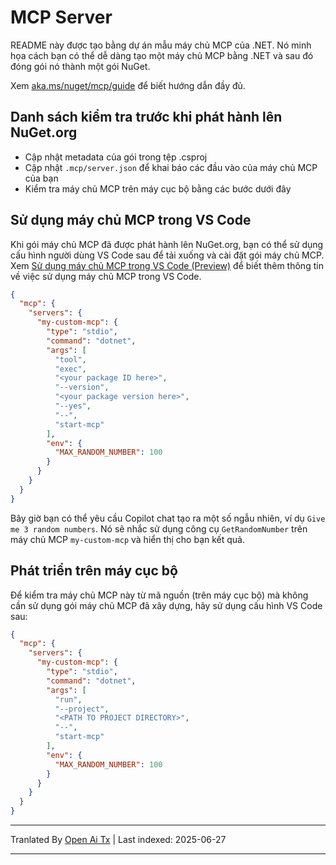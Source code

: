 # MCP Server

README này được tạo bằng dự án mẫu máy chủ MCP của .NET. Nó minh họa cách bạn có thể dễ dàng tạo một máy chủ MCP bằng .NET và sau đó đóng gói nó thành một gói NuGet.

Xem [aka.ms/nuget/mcp/guide](https://aka.ms/nuget/mcp/guide) để biết hướng dẫn đầy đủ.

## Danh sách kiểm tra trước khi phát hành lên NuGet.org

- Cập nhật metadata của gói trong tệp .csproj
- Cập nhật `.mcp/server.json` để khai báo các đầu vào của máy chủ MCP của bạn
- Kiểm tra máy chủ MCP trên máy cục bộ bằng các bước dưới đây

## Sử dụng máy chủ MCP trong VS Code

Khi gói máy chủ MCP đã được phát hành lên NuGet.org, bạn có thể sử dụng cấu hình người dùng VS Code sau để tải xuống và cài đặt gói máy chủ MCP. Xem [Sử dụng máy chủ MCP trong VS Code (Preview)](https://code.visualstudio.com/docs/copilot/chat/mcp-servers) để biết thêm thông tin về việc sử dụng máy chủ MCP trong VS Code.

```json
{
  "mcp": {
    "servers": {
      "my-custom-mcp": {
        "type": "stdio",
        "command": "dotnet",
        "args": [
          "tool",
          "exec",
          "<your package ID here>",
          "--version",
          "<your package version here>",
          "--yes",
          "--",
          "start-mcp"
        ],
        "env": {
          "MAX_RANDOM_NUMBER": 100
        }
      }
    }
  }
}
```

Bây giờ bạn có thể yêu cầu Copilot chat tạo ra một số ngẫu nhiên, ví dụ `Give me 3 random numbers`. Nó sẽ nhắc sử dụng công cụ `GetRandomNumber` trên máy chủ MCP `my-custom-mcp` và hiển thị cho bạn kết quả.

## Phát triển trên máy cục bộ

Để kiểm tra máy chủ MCP này từ mã nguồn (trên máy cục bộ) mà không cần sử dụng gói máy chủ MCP đã xây dựng, hãy sử dụng cấu hình VS Code sau:

```json
{
  "mcp": {
    "servers": {
      "my-custom-mcp": {
        "type": "stdio",
        "command": "dotnet",
        "args": [
          "run",
          "--project",
          "<PATH TO PROJECT DIRECTORY>",
          "--",
          "start-mcp"
        ],
        "env": {
          "MAX_RANDOM_NUMBER": 100
        }
      }
    }
  }
}
```

---

Tranlated By [Open Ai Tx](https://github.com/OpenAiTx/OpenAiTx) | Last indexed: 2025-06-27

---